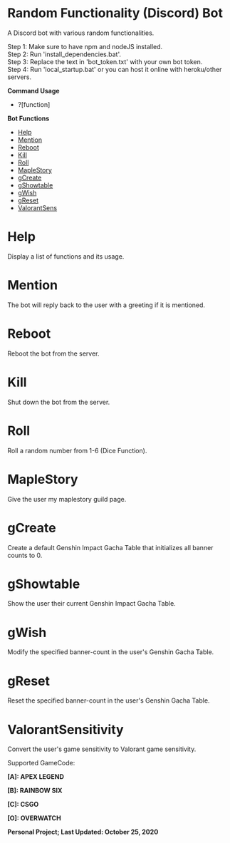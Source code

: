 # Random Functionality (Discord) Bot #
A Discord bot with various random functionalities.

Step 1: Make sure to have npm and nodeJS installed.</br>
Step 2: Run 'install_dependencies.bat'.</br>
Step 3: Replace the text in 'bot_token.txt' with your own bot token.</br>
Step 4: Run 'local_startup.bat' or you can host it online with heroku/other servers.</br>

**Command Usage**
- \?\[function\]

**Bot Functions**
- [Help](#Help)
- [Mention](#Mention)
- [Reboot](#Reboot)
- [Kill](#Kill)
- [Roll](#Roll)
- [MapleStory](#MapleStory)
- [gCreate](#gCreate)
- [gShowtable](#gShowtable)
- [gWish](#gWish)
- [gReset](#gReset)
- [ValorantSens](#ValorantSensitivity)

# Help #
Display a list of functions and its usage.

# Mention #
The bot will reply back to the user with a greeting if it is mentioned.

# Reboot #
Reboot the bot from the server.

# Kill #
Shut down the bot from the server.

# Roll #
Roll a random number from 1-6 (Dice Function).

# MapleStory #
Give the user my maplestory guild page.

# gCreate #
Create a default Genshin Impact Gacha Table that initializes all banner counts to 0.

# gShowtable #
Show the user their current Genshin Impact Gacha Table.

# gWish #
Modify the specified banner-count in the user's Genshin Gacha Table.

# gReset #
Reset the specified banner-count in the user's Genshin Gacha Table.

# ValorantSensitivity #
Convert the user's game sensitivity to Valorant game sensitivity.

Supported GameCode:

**\[A\]: APEX LEGEND**

**\[B\]: RAINBOW SIX**

**\[C\]: CSGO**

**\[O\]: OVERWATCH**

**Personal Project; Last Updated: October 25, 2020**
